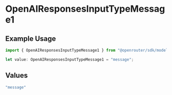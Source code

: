 # OpenAIResponsesInputTypeMessage1

## Example Usage

```typescript
import { OpenAIResponsesInputTypeMessage1 } from "@openrouter/sdk/models";

let value: OpenAIResponsesInputTypeMessage1 = "message";
```

## Values

```typescript
"message"
```